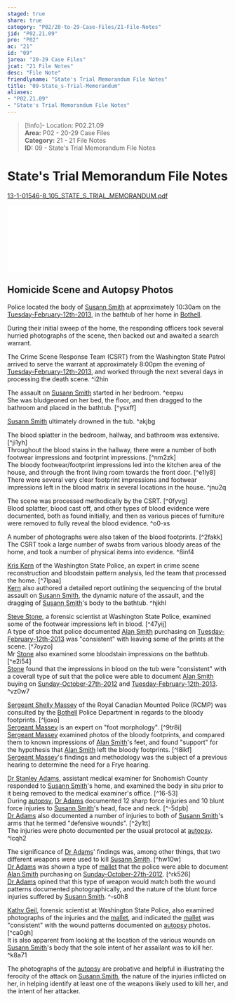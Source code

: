 ```yaml
---  
staged: true  
share: true  
category: "P02/20-to-29-Case-Files/21-File-Notes"  
jid: "P02.21.09"  
pro: "P02"  
ac: "21"  
id: "09"  
jarea: "20-29 Case Files"  
jcat: "21 File Notes"  
desc: "File Note"  
friendlyname: "State's Trial Memorandum File Notes"  
title: "09-State_s-Trial-Memorandum"  
aliases:   
- "P02.21.09"  
- "State's Trial Memorandum File Notes"  
---  
```

>[!info]- Location: P02.21.09  
>**Area:** P02 - 20-29 Case Files  
>**Category:** 21 - 21 File Notes  
>**ID:** 09 - State's Trial Memorandum File Notes  
  
# State's Trial Memorandum File Notes  
  
[13-1-01546-8_105_STATE_S_TRIAL_MEMORANDUM.pdf](../../../assets/attachments/16_13-1-01546-8_105_STATE_S_TRIAL_MEMORANDUM.pdf)  
  
![](../../../assets/attachments/16_13-1-01546-8_105_STATE_S_TRIAL_MEMORANDUM.pdf)  
  
## Homicide Scene and Autopsy Photos  
  
Police located the body of [Susann Smith](../../70-to-79-People/71-Victims/02-Susann-Smith.md.md) at approximately 10:30am on the [Tuesday-February-12th-2013](../../10-to-19-Case-Dates/12-Crime-Dates/03-2013-02-12-Tuesday-February-12th-2013.md.md), in the bathtub of her home in [Bothell](../../50-to-59-Investigation/52-Key-Locations/05-Bothell.md).  
  
During their initial sweep of the home, the responding officers took several hurried photographs of the scene, then backed out and awaited a search warrant.  
  
The Crime Scene Response Team (CSRT) from the Washington State Patrol arrived to serve the warrant at approximately 8:00pm the evening of [Tuesday-February-12th-2013](../../10-to-19-Case-Dates/12-Crime-Dates/03-2013-02-12-Tuesday-February-12th-2013.md.md), and worked through the next several days in processing the death scene. ^i2hin  
  
The assault on [Susann Smith](../../70-to-79-People/71-Victims/02-Susann-Smith.md.md) started in her bedroom. ^eepxu    
She was bludgeoned on her bed, the floor, and then dragged to the bathroom and placed in the bathtub. [^ysxff]    
  
[Susann Smith](../../70-to-79-People/71-Victims/02-Susann-Smith.md.md) ultimately drowned in the tub. ^akjbg  
  
The blood splatter in the bedroom, hallway, and bathroom was extensive. [^ji1yh]    
Throughout the blood stains in the hallway, there were a number of both footwear impressions and footprint impressions. [^nm2zk]    
The bloody footwear/footprint impressions led into the kitchen area of the house, and through the front living room towards the front door. [^e1ly8]    
There were several very clear footprint impressions and footwear impressions left in the blood matrix in several locations in the house. ^jnu2q  
  
The scene was processed methodically by the CSRT. [^0fyvg]    
Blood splatter, blood cast off, and other types of blood evidence were documented, both as found initially, and then as various pieces of furniture were removed to fully reveal the blood evidence. ^o0-xs  
  
A number of photographs were also taken of the blood footprints. [^2fakk]    
The CSRT took a large number of swabs from various bloody areas of the home, and took a number of physical items into evidence. ^8inf4  
  
[Kris Kern](../../70-to-79-People/76-Experts/02-Kris-Kern.md) of the Washington State Police, an expert in crime scene reconstruction and bloodstain pattern analysis, led the team that processed the home. [^7lpaa]    
[Kern](../../70-to-79-People/76-Experts/02-Kris-Kern.md.md) also authored a detailed report outlining the sequencing of the brutal assault on [Susann Smith](../../70-to-79-People/71-Victims/02-Susann-Smith.md.md), the dynamic nature of the assault, and the dragging of [Susann Smith](../../70-to-79-People/71-Victims/02-Susann-Smith.md.md)'s body to the bathtub. ^hjkhl  
  
[Steve Stone](../../70-to-79-People/76-Experts/03-Steve-Stone.md), a forensic scientist at Washington State Police, examined some of the footwear impressions left in blood. [^47yij]    
A type of shoe that police documented [Alan Smith](../../70-to-79-People/72-Suspects-and-People-of-Interest/02-Alan-Smith.md.md.md.md) purchasing on [Tuesday-February-12th-2013](../../10-to-19-Case-Dates/12-Crime-Dates/03-2013-02-12-Tuesday-February-12th-2013.md.md) was "consistent" with leaving some of the prints at the scene. [^7oyzo]    
Mr [Stone](../../70-to-79-People/76-Experts/03-Steve-Stone.md.md) also examined some bloodstain impressions on the bathtub. [^e2i54]    
[Stone](../../70-to-79-People/76-Experts/03-Steve-Stone.md.md) found that the impressions in blood on the tub were "consistent" with a coverall type of suit that the police were able to document [Alan Smith](../../70-to-79-People/72-Suspects-and-People-of-Interest/02-Alan-Smith.md.md) buying on [Sunday-October-27th-2012](../../10-to-19-Case-Dates/11-Background-Dates/07-2012-10-27-Sunday-October-27th-2012.md) and [Tuesday-February-12th-2013](../../10-to-19-Case-Dates/12-Crime-Dates/03-2013-02-12-Tuesday-February-12th-2013.md.md). ^vz0w7  
  
[Sergeant Shelly Massey](../../70-to-79-People/76-Experts/04-Sergeant-Shelly-Massey.md) of the Royal Canadian Mounted Police (RCMP) was consulted by the [Bothell](../../50-to-59-Investigation/52-Key-Locations/05-Bothell.md.md) Police Department in regards to the bloody footprints. [^ljoxo]    
[Sergeant Massey](../../70-to-79-People/76-Experts/04-Sergeant-Shelly-Massey.md.md) is an expert on "foot morphology". [^9tr8i]    
[Sergeant Massey](../../70-to-79-People/76-Experts/04-Sergeant-Shelly-Massey.md.md) examined photos of the bloody footprints, and compared them to known impressions of [Alan Smith](../../70-to-79-People/72-Suspects-and-People-of-Interest/02-Alan-Smith.md.md.md)'s feet, and found "support" for the hypothesis that [Alan Smith](../../70-to-79-People/72-Suspects-and-People-of-Interest/02-Alan-Smith.md.md.md.md) left the bloody footprints. [^l8ikf]    
[Sergeant Massey](../../70-to-79-People/76-Experts/04-Sergeant-Shelly-Massey.md.md)'s findings and methodology was the subject of a previous hearing to determine the need for a Frye hearing.  
  
[Dr Stanley Adams](../../70-to-79-People/76-Experts/05-Dr-Stanley-Adams.md), assistant medical examiner for Snohomish County responded to [Susann Smith](../../70-to-79-People/71-Victims/02-Susann-Smith.md.md)'s home, and examined the body in situ prior to it being removed to the medical examiner's office. [^16-53]    
During [autopsy](../../60-to-69-Evidence/62-Forensic/02-Autopsy.md.md), [Dr Adams](../../70-to-79-People/76-Experts/05-Dr-Stanley-Adams.md.md) documented 12 sharp force injuries and 10 blunt force injuries to [Susann Smith](../../70-to-79-People/71-Victims/02-Susann-Smith.md.md)'s head, face and neck. [^-5dpb]    
[Dr Adams](../../70-to-79-People/76-Experts/05-Dr-Stanley-Adams.md.md.md) also documented a number of injuries to both of [Susann Smith](../../70-to-79-People/71-Victims/02-Susann-Smith.md.md)'s arms that he termed "defensive wounds". [^2y1tt]    
The injuries were photo documented per the usual protocol at [autopsy](../../60-to-69-Evidence/62-Forensic/02-Autopsy.md.md). ^lcqh2  
  
The significance of [Dr Adams](../../70-to-79-People/76-Experts/05-Dr-Stanley-Adams.md.md.md)' findings was, among other things, that two different weapons were used to kill [Susann Smith](../../70-to-79-People/71-Victims/02-Susann-Smith.md.md). [^hw10w]    
[Dr Adams](../../70-to-79-People/76-Experts/05-Dr-Stanley-Adams.md.md.md) was shown a type of [mallet](../../60-to-69-Evidence/63-Physical/04-Mallet.md.md.md) that the police were able to document [Alan Smith](../../70-to-79-People/72-Suspects-and-People-of-Interest/02-Alan-Smith.md.md.md.md) purchasing on [Sunday-October-27th-2012](../../10-to-19-Case-Dates/11-Background-Dates/07-2012-10-27-Sunday-October-27th-2012.md.md). [^rk526]    
[Dr Adams](../../70-to-79-People/76-Experts/05-Dr-Stanley-Adams.md.md.md) opined that this type of weapon would match both the wound patterns documented photographically, and the nature of the blunt force injuries suffered by [Susann Smith](../../70-to-79-People/71-Victims/02-Susann-Smith.md.md). ^-s0h8  
  
[Kathy Geil](../../70-to-79-People/76-Experts/06-Kathy-Geil.md), forensic scientist at Washington State Police, also examined photographs of the injuries and the [mallet](../../60-to-69-Evidence/63-Physical/04-Mallet.md.md), and indicated the [mallet](../../60-to-69-Evidence/63-Physical/04-Mallet.md.md.md) was "consistent" with the wound patterns documented on [autopsy](../../60-to-69-Evidence/62-Forensic/02-Autopsy.md.md) photos. [^ca0gh]    
It is also apparent from looking at the location of the various wounds on [Susann Smith](../../70-to-79-People/71-Victims/02-Susann-Smith.md.md)'s body that the sole intent of her assailant was to kill her. ^k8a71  
  
The photographs of the [autopsy](../../60-to-69-Evidence/62-Forensic/02-Autopsy.md.md) are probative and helpful in illustrating the ferocity of the attack on [Susann Smith](../../70-to-79-People/71-Victims/02-Susann-Smith.md.md), the nature of the injuries inflicted on her, in helping identify at least one of the weapons likely used to kill her, and the intent of her attacker.  
